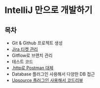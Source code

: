 # IntelliJ 만으로 개발하기

## 목차

* Git & Github 프로젝트 생성
* [Jira 티켓 관리](http://jojoldu.tistory.com/260) 
* Gitflow로 브랜치 관리
* 테스트 코드 
* [.http로 Postman 대체](http://jojoldu.tistory.com/266)
* Database 플러그인 사용해서 다양한 DB 접근
* [Upsource 플러그인 사용해서 코드리뷰](http://jojoldu.tistory.com/256)


